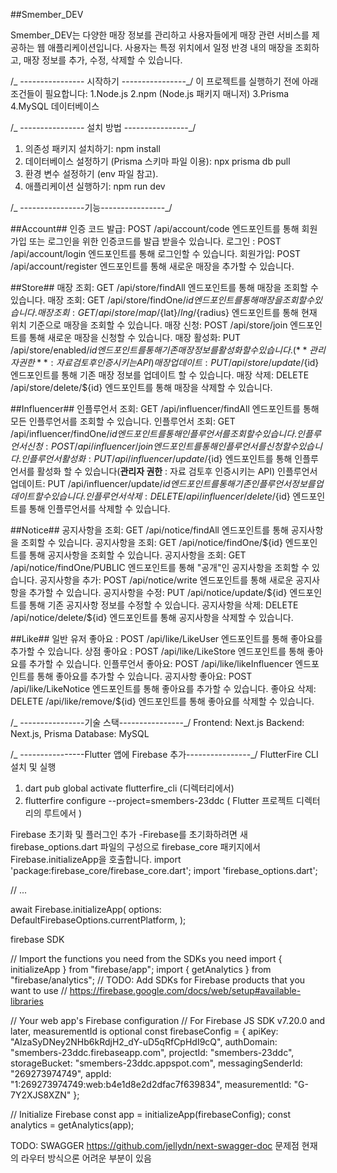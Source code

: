##Smember_DEV

<!-- 프로젝트 개요 -->

Smember_DEV는 다양한 매장 정보를 관리하고 사용자들에게 매장 관련 서비스를 제공하는 웹 애플리케이션입니다. 사용자는 특정 위치에서 일정 반경 내의 매장을 조회하고, 매장 정보를 추가, 수정, 삭제할 수 있습니다.

/_ ---------------- 시작하기 ----------------_/
이 프로젝트를 실행하기 전에 아래 조건들이 필요합니다:
1.Node.js
2.npm (Node.js 패키지 매니저)
3.Prisma
4.MySQL 데이터베이스

/_ ---------------- 설치 방법 ----------------_/

1. 의존성 패키지 설치하기: npm install
2. 데이터베이스 설정하기 (Prisma 스키마 파일 이용): npx prisma db pull
3. 환경 변수 설정하기 (env 파일 참고).
4. 애플리케이션 실행하기: npm run dev

/_ ----------------기능----------------_/

##Account##
인증 코드 발급: POST /api/account/code 엔드포인트를 통해 회원가입 또는 로그인을 위한 인증코드를 발급 받을수 있습니다.
로그인 : POST /api/account/login 엔드포인트를 통해 로그인할 수 있습니다.
회원가입: POST /api/account/register 엔드포인트를 통해 새로운 매장을 추가할 수 있습니다.

##Store##
매장 조회: GET /api/store/findAll 엔드포인트를 통해 매장을 조회할 수 있습니다.
매장 조회: GET /api/store/findOne/${id} 엔드포인트를 통해 매장을 조회할 수 있습니다.
매장 조회: GET /api/store/map/${lat}/${lng}/${radius} 엔드포인트를 통해 현재 위치 기준으로 매장을 조회할 수 있습니다.
매장 신청: POST /api/store/join 엔드포인트를 통해 새로운 매장을 신청할 수 있습니다.
매장 활성화: PUT /api/store/enabled/${id} 엔드포인트를 통해 기존 매장 정보를 활성화 할 수 있습니다.(**관리자 권한** : 자료 검토후 인증시키는 API)
매장 업데이트: PUT /api/store/update/${id} 엔드포인트를 통해 기존 매장 정보를 업데이트 할 수 있습니다.
매장 삭제: DELETE /api/store/delete/${id} 엔드포인트를 통해 매장을 삭제할 수 있습니다.

##Influencer##
인플루언서 조회: GET /api/influencer/findAll 엔드포인트를 통해 모든 인플루언서를 조회할 수 있습니다.
인플루언서 조회: GET /api/influencer/findOne/${id} 엔드포인트를 통해 인플루언서를 조회할 수 있습니다.
인플루언서 신청: POST /api/influencer/join 엔드포인트를 통해 인플루언서를 신청할 수 있습니다.
인플루언서 활성화: PUT /api/influencer/update/${id} 엔드포인트를 통해 인플루언서를 활성화 할 수 있습니다(**관리자 권한** : 자료 검토후 인증시키는 API)
인플루언서 업데이트: PUT /api/influencer/update/${id} 엔드포인트를 통해 기존 인플루언서 정보를 업데이트 할 수 있습니다.
인플루언서 삭제: DELETE /api/influencer/delete/${id} 엔드포인트를 통해 인플루언서를 삭제할 수 있습니다.

##Notice##
공지사항을 조회: GET /api/notice/findAll 엔드포인트를 통해 공지사항을 조회할 수 있습니다.
공지사항을 조회: GET /api/notice/findOne/${id} 엔드포인트를 통해 공지사항을 조회할 수 있습니다.
공지사항을 조회: GET /api/notice/findOne/PUBLIC 엔드포인트를 통해 "공개"인 공지사항을 조회할 수 있습니다.
공지사항을 추가: POST /api/notice/write 엔드포인트를 통해 새로운 공지사항을 추가할 수 있습니다.
공지사항을 수정: PUT /api/notice/update/${id} 엔드포인트를 통해 기존 공지사항 정보를 수정할 수 있습니다.
공지사항을 삭제: DELETE /api/notice/delete/${id} 엔드포인트를 통해 공지사항을 삭제할 수 있습니다.

##Like##
일반 유저 좋아요 : POST /api/like/LikeUser 엔드포인트를 통해 좋아요를 추가할 수 있습니다.
상점 좋아요 : POST /api/like/LikeStore 엔드포인트를 통해 좋아요를 추가할 수 있습니다.
인플루언서 좋아요: POST /api/like/likeInfluencer 엔드포인트를 통해 좋아요를 추가할 수 있습니다.
공지사항 좋아요: POST /api/like/LikeNotice 엔드포인트를 통해 좋아요를 추가할 수 있습니다.
좋아요 삭제: DELETE /api/like/remove/${id} 엔드포인트를 통해 좋아요를 삭제할 수 있습니다.

/_ ----------------기술 스택----------------_/
Frontend: Next.js
Backend: Next.js, Prisma
Database: MySQL

/_ ----------------Flutter 앱에 Firebase 추가----------------_/
FlutterFire CLI 설치 및 실행

1. dart pub global activate flutterfire_cli (디렉터리에서)
2. flutterfire configure --project=smembers-23ddc ( Flutter 프로젝트 디렉터리의 루트에서 )

Firebase 초기화 및 플러그인 추가 -Firebase를 초기화하려면 새 firebase_options.dart 파일의 구성으로 firebase_core 패키지에서 Firebase.initializeApp을 호출합니다.
import 'package:firebase_core/firebase_core.dart';
import 'firebase_options.dart';

// ...

await Firebase.initializeApp(
options: DefaultFirebaseOptions.currentPlatform,
);

firebase SDK

// Import the functions you need from the SDKs you need
import { initializeApp } from "firebase/app";
import { getAnalytics } from "firebase/analytics";
// TODO: Add SDKs for Firebase products that you want to use
// https://firebase.google.com/docs/web/setup#available-libraries

// Your web app's Firebase configuration
// For Firebase JS SDK v7.20.0 and later, measurementId is optional
const firebaseConfig = {
apiKey: "AIzaSyDNey2NHb6kRdjH2_dY-uD5qRfCpHdI9cQ",
authDomain: "smembers-23ddc.firebaseapp.com",
projectId: "smembers-23ddc",
storageBucket: "smembers-23ddc.appspot.com",
messagingSenderId: "269273974749",
appId: "1:269273974749:web:b4e1d8e2d2dfac7f639834",
measurementId: "G-7Y2XJS8XZN"
};

// Initialize Firebase
const app = initializeApp(firebaseConfig);
const analytics = getAnalytics(app);




TODO: SWAGGER 
https://github.com/jellydn/next-swagger-doc
문제점 현재의 라우터 방식으론 어려운 부분이 있음 